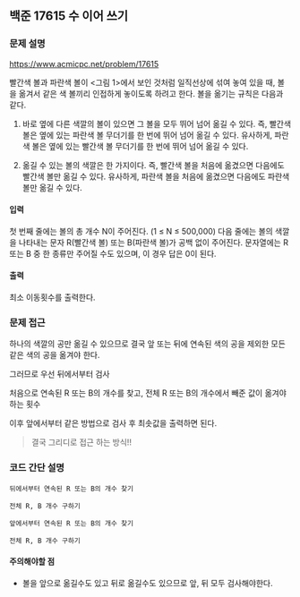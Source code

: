 ## 백준 17615 수 이어 쓰기

### 문제 설명

https://www.acmicpc.net/problem/17615

빨간색 볼과 파란색 볼이 <그림 1>에서 보인 것처럼 일직선상에 섞여 놓여 있을 때, 볼을 옮겨서 같은 색 볼끼리 인접하게 놓이도록 하려고 한다. 볼을 옮기는 규칙은 다음과 같다.

1. 바로 옆에 다른 색깔의 볼이 있으면 그 볼을 모두 뛰어 넘어 옮길 수 있다. 즉, 빨간색 볼은 옆에 있는 파란색 볼 무더기를 한 번에 뛰어 넘어 옮길 수 있다. 유사하게, 파란색 볼은 옆에 있는 빨간색 볼 무더기를 한 번에 뛰어 넘어 옮길 수 있다.

2. 옮길 수 있는 볼의 색깔은 한 가지이다. 즉, 빨간색 볼을 처음에 옮겼으면 다음에도 빨간색 볼만 옮길 수 있다. 유사하게, 파란색 볼을 처음에 옮겼으면 다음에도 파란색 볼만 옮길 수 있다.

#### 입력
첫 번째 줄에는 볼의 총 개수 N이 주어진다. (1 ≤ N ≤ 500,000) 다음 줄에는 볼의 색깔을 나타내는 문자 R(빨간색 볼) 또는 B(파란색 볼)가 공백 없이 주어진다. 문자열에는 R 또는 B 중 한 종류만 주어질 수도 있으며, 이 경우 답은 0이 된다.

#### 출력
최소 이동횟수를 출력한다.

### 문제 접근

하나의 색깔의 공만 옮길 수 있으므로 결국 앞 또는 뒤에 연속된 색의 공을 제외한 모든 같은 색의 공을 옮겨야 한다.

그러므로 우선 뒤에서부터 검사

처음으로 연속된 R 또는 B의 개수를 찾고, 전체 R 또는 B의 개수에서 빼준 값이 옮겨야하는 횟수

이후 앞에서부터 같은 방법으로 검사 후 최솟값을 출력하면 된다.

> 결국 그리디로 접근 하는 방식!!

### 코드 간단 설명
```
뒤에서부터 연속된 R 또는 B의 개수 찾기

전체 R, B 개수 구하기

앞에서부터 연속된 R 또는 B의 개수 찾기

전체 R, B 개수 구하기

```

#### 주의해야할 점
- 볼을 앞으로 옮길수도 있고 뒤로 옮길수도 있으므로 앞, 뒤 모두 검사해야한다.